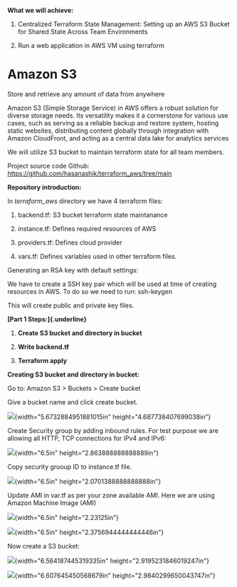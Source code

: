 **What we will achieve:**

1.  Centralized Terraform State Management: Setting up an AWS S3 Bucket
    for Shared State Across Team Environments

2.  Run a web application in AWS VM using terraform

# Amazon S3

Store and retrieve any amount of data from anywhere

Amazon S3 (Simple Storage Service) in AWS offers a robust solution for
diverse storage needs. Its versatility makes it a cornerstone for
various use cases, such as serving as a reliable backup and restore
system, hosting static websites, distributing content globally through
integration with Amazon CloudFront, and acting as a central data lake
for analytics services

We will utilize S3 bucket to maintain terraform state for all team
members.

Project source code Github:
<https://github.com/hasanashik/terraform_aws/tree/main>

**Repository introduction:**

In *terraform_aws* directory we have 4 terraform files:

1.  backend.tf: S3 bucket terraform state maintanance

2.  instance.tf: Defines required resources of AWS

3.  providers.tf: Defines cloud provider

4.  vars.tf: Defines variables used in other terraform files.

Generating an RSA key with default settings:

We have to create a SSH key pair which will be used at time of creating
resources in AWS. To do so we need to run: ssh-keygen

This will create public and private key files.

**[Part 1 Steps:]{.underline}**

1.  **Create S3 bucket and directory in bucket**

2.  **Write backend.tf**

3.  **Terraform apply**

**Creating S3 bucket and directory in bucket:**

Go to: Amazon S3 \> Buckets \> Create bucket

Give a bucket name and click create bucket.

![](./image1.png){width="5.6732884951881015in"
height="4.687738407699038in"}

Create Security group by adding inbound rules. For test purpose we are
allowing all HTTP, TCP connections for IPv4 and IPv6:

![](./image2.png){width="6.5in" height="2.863888888888889in"}

Copy security gruoup ID to instance.tf file.

![](./image3.png){width="6.5in" height="2.0701388888888888in"}

Update AMI in var.tf as per your zone available AMI. Here we are using
Amazon Machine Image (AMI)

![](./image4.png){width="6.5in" height="2.23125in"}

![](./image5.png){width="6.5in" height="2.3756944444444446in"}

Now create a S3 bucket:

![](./image6.png){width="6.564187445319335in"
height="2.9195231846019247in"}

![](./image7.png){width="6.607645450568679in"
height="2.9840299650043747in"}
